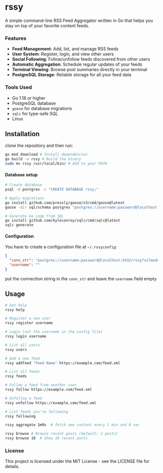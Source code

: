 #  rssy

A simple command-line RSS Feed Aggregator written in Go that helps you stay on top of your favorite content feeds.

### Features

- **Feed Management**: Add, list, and manage RSS feeds
- **User System**: Register, login, and view other users
- **Social Following**: Follow/unfollow feeds discovered from other users
- **Automatic Aggregation**: Schedule regular updates of your feeds
- **Terminal Viewing**: Browse post summaries directly in your terminal
- **PostgreSQL Storage**: Reliable storage for all your feed data

### Tools Used
- Go 1.18 or higher
- PostgreSQL database
- `goose` for database migrations
- `sqlc` for type-safe SQL
- Linux

## Installation
clone the repository and  then run:
```bash
go mod download # Install dependencies
go build -o rssy # Build the binary
sudo mv rssy /usr/local/bin/ # Add to your PATH
```

#### Database setup
```bash
# Create database
psql -U postgres -c "CREATE DATABASE rssy;"

# Apply migrations
go install github.com/pressly/goose/v3/cmd/goose@latest
goose -dir sql/schema postgres "postgres://username:password@localhost:5432/rssy" up

# Generate Go code from SQL
go install github.com/kyleconroy/sqlc/cmd/sqlc@latest
sqlc generate
```

#### Configuration

You have to create a configuration file at `~/.rssyconfig`:
```json
{
  "conn_str": "postgres://username:password@localhost:5432/rssy?sslmode=disable",
  "username": ""
}
```
put the connection string in the `conn_str`
and leave the `username` field empty 

## Usage

```bash
# Get help
rssy help

# Register a new user
rssy register username

# Login (set the username in the config file)
rssy login username

# List all users
rssy users

# Add a new feed
rssy addfeed "Feed Name" https://example.com/feed.xml

# List all feeds
rssy feeds

# Follow a feed from another user
rssy follow https://example.com/feed.xml

# Unfollow a feed
rssy unfollow https://example.com/feed.xml

# List feeds you're following
rssy following

rssy aggregate 1m0s  # fetch new content every 1 min and 0 sec

rssy browse # Browse recent posts (default: 2 posts)
rssy browse 10  # Show 10 recent posts
```

### License
This project is licensed under the MIT License - see the LICENSE file for details.
